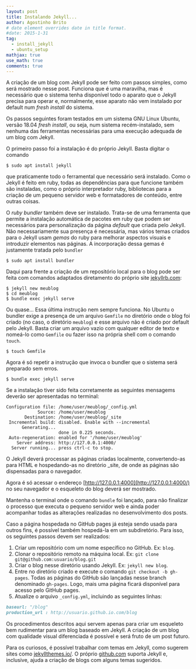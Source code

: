 ```yaml
---
layout: post
title: Instalando Jekyll...
author: Agostinho Brito
# date element overrides date in title format.
#date: 2015-1-31
tag:
  - install_jekyll
  - ubuntu_setup
mathjax: true
use_math: true
comments: true
---
```


A criação de um blog com Jekyll pode ser feito com passos simples,
como será mostrado nesse post. Funciona que é uma maravilha, mas é
necessário que o sistema tenha disponível todo o aparato que o Jekyll
precisa para operar e, normalmente, esse aparato não vem instalado por
default num _fresh install_ do sistema.

<!--more-->

Os passos seguintes foram testados em um sistema GNU Linux Ubuntu,
versão 18.04 _fresh install_, ou seja, num sistema recém-instalado,
sem nenhuma das ferramentas necessárias para uma execução adequada de
um blog com Jekyll.

O primeiro passo foi a instalação é do próprio Jekyll. Basta digitar o comando

```shell
$ sudo apt install jekyll
```

que praticamente todo o ferramental que necessário será
instalado. Como o Jekyll é feito em ruby, todas as dependências para
que funcione também são instaladas, como o próprio interpretador ruby,
bibliotecas para a criação de um pequeno servidor web e formatadores de
conteúdo, entre outras coisas.

O _ruby bundler_ também deve ser instalado. Trata-se de uma ferramenta
que permite a instalação automática de pacotes em ruby que podem ser
necessários para personalização da página _default_ que criada pelo
Jekyll. Não necessariamente sua presença é necessária, mas vários
temas criados para o Jekyll usam *gemas* do ruby para melhorar
aspectos visuais e introduzir elementos nas páginas. A incorporação
dessa gemas é justamente tratada pelo `bundler`

```shell
$ sudo apt install bundler
```

Daqui para frente a criação de um repositório local para o blog pode
ser feita com comandos adaptados diretamento do próprio site
[jekyllrb.com](http://jekyllrb.com):

```shell
$ jekyll new meublog
$ cd meublog
$ bundle exec jekyll serve
```

Ou quase... Essa última instrução nem sempre funciona. No Ubuntu o
bundler exige a presença de um arquivo `Gemfile` no diretório onde o
blog foi criado (no caso, o diretório `meublog`) e esse arquivo não é
criado por default pelo Jekyll. Basta criar um arquivo vazio com
qualquer editor de texto e nomeá-lo como `Gemfile` ou fazer isso na
própria shell com o comando `touch`.

```shell
$ touch Gemfile
```

Agora é só repetir a instrução que invoca o bundler que o sistema será
preparado sem erros.

```shell
$ bundle exec jekyll serve
```

Se a instalação tiver sido feita corretamente as seguintes mensagems
deverão ser apresentadas no terminal:

```shell
Configuration file: /home/user/meublog/_config.yml
            Source: /home/user/meublog
       Destination: /home/user/meublog/_site
 Incremental build: disabled. Enable with --incremental
      Generating... 
                    done in 0.225 seconds.
 Auto-regeneration: enabled for '/home/user/meublog'
    Server address: http://127.0.0.1:4000/
  Server running... press ctrl-c to stop.
```

O Jekyll deverá processar as páginas criadas localmente,
convertendo-as para HTML e hospedando-as no diretório _site, de onde
as páginas são dispensadas para o navegador.

Agora é só acessar o endereço
[http://127.0.0.1:4000](http://127.0.0.1:4000/) no seu navegador e o
esqueleto do blog deverá ser mostrado.

Mantenha o terminal onde o comando `bundle` foi lançado, para não
finalizar o processo que executa o pequeno servidor web e ainda poder
acompanhar todas as alterações realizadas no desenvolvimento dos
posts.

Caso a página hospedada no GitHub pages já esteja sendo usada para
outros fins, é possível também hospedá-la em um subdiretório. Para
isso, os seguintes passos devem ser realizados:

1. Criar um repositório com um nome específico no GitHub. Ex: `blog`.
2. Clonar o repositório remoto na máquina local. Ex: `git clone
git@github.com:usuario/blog.git`
3. Criar o blog nesse diretório usando Jekyll. Ex: `jekyll new blog`.
4. Entre no diretório criado e execute o comando `git checkout -b
   gh-pages`. Todas as páginas do GitHub são lançadas nesse branch
   denominado `gh-pages`. Logo, mais uma página ficará disponível para
   acesso pelo GitHub pages.
5. Atualize o arquivo `_config.yml`, incluindo as seguintes linhas:
   
```markdown
baseurl: "/blog"
production_url : http://usuario.github.io.com/blog
``` 

Os procedimentos descritos aqui servem apenas para criar um esqueleto
bem rudimentar para um blog baseado em Jekyll. A criação de um blog
com qualidade visual diferenciada é possível e será fruto de um post
futuro.

Para os curiosos, é possível trabalhar com temas em Jekyll, como
sugerem sites como [jekyllthemes.io/](https://jekyllthemes.io/). O
próprio [github.com](https://github.com) suporta Jekyll e, inclusive,
ajuda a criação de blogs com alguns temas sugeridos.
